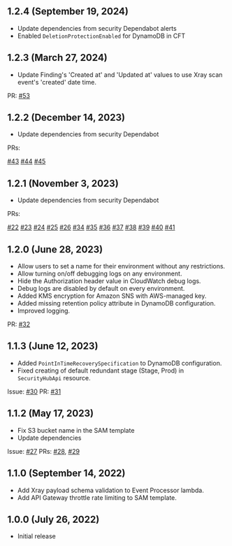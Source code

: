 ## 1.2.4 (September 19, 2024)

* Update dependencies from security Dependabot alerts
* Enabled `DeletionProtectionEnabled` for DynamoDB in CFT

## 1.2.3 (March 27, 2024)

* Update Finding's 'Created at' and 'Updated at' values to use Xray scan event's 'created' date time.

PR: [#53](https://github.com/jfrog/xray-aws-security-hub/pull/53)

## 1.2.2 (December 14, 2023)

* Update dependencies from security Dependabot

PRs:

[#43](https://github.com/jfrog/xray-aws-security-hub/pull/43)
[#44](https://github.com/jfrog/xray-aws-security-hub/pull/44)
[#45](https://github.com/jfrog/xray-aws-security-hub/pull/45)

## 1.2.1 (November 3, 2023)

* Update dependencies from security Dependabot

PRs:

[#22](https://github.com/jfrog/xray-aws-security-hub/pull/22)
[#23](https://github.com/jfrog/xray-aws-security-hub/pull/23)
[#24](https://github.com/jfrog/xray-aws-security-hub/pull/24)
[#25](https://github.com/jfrog/xray-aws-security-hub/pull/25)
[#26](https://github.com/jfrog/xray-aws-security-hub/pull/26)
[#34](https://github.com/jfrog/xray-aws-security-hub/pull/34)
[#35](https://github.com/jfrog/xray-aws-security-hub/pull/35)
[#36](https://github.com/jfrog/xray-aws-security-hub/pull/36)
[#37](https://github.com/jfrog/xray-aws-security-hub/pull/37)
[#38](https://github.com/jfrog/xray-aws-security-hub/pull/38)
[#39](https://github.com/jfrog/xray-aws-security-hub/pull/39)
[#40](https://github.com/jfrog/xray-aws-security-hub/pull/40)
[#41](https://github.com/jfrog/xray-aws-security-hub/pull/41)

## 1.2.0 (June 28, 2023)

* Allow users to set a name for their environment without any restrictions.
* Allow turning on/off debugging logs on any environment.
* Hide the Authorization header value in CloudWatch debug logs.
* Debug logs are disabled by default on every environment.
* Added KMS encryption for Amazon SNS with AWS-managed key.
* Added missing retention policy attribute in DynamoDB configuration.
* Improved logging.

PR: [#32](https://github.com/jfrog/xray-aws-security-hub/pull/32)

## 1.1.3 (June 12, 2023)

* Added `PointInTimeRecoverySpecification` to DynamoDB configuration.
* Fixed creating of default redundant stage (Stage, Prod) in `SecurityHubApi` resource.

Issue: [#30](https://github.com/jfrog/xray-aws-security-hub/issues/30)
PR: [#31](https://github.com/jfrog/xray-aws-security-hub/pull/31)

## 1.1.2 (May 17, 2023)

* Fix S3 bucket name in the SAM template
* Update dependencies

Issue: [#27](https://github.com/jfrog/xray-aws-security-hub/issues/27)
PRs: [#28](https://github.com/jfrog/xray-aws-security-hub/pull/28),
[#29](https://github.com/jfrog/xray-aws-security-hub/pull/29)

## 1.1.0 (September 14, 2022)

* Add Xray payload schema validation to Event Processor lambda.
* Add API Gateway throttle rate limiting to SAM template. 

## 1.0.0 (July 26, 2022)

* Initial release
